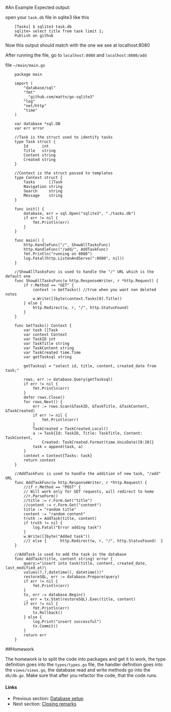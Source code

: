 #An Example
Expected output: 

open your `task.db` file in sqlite3 like this

		[Tasks] $ sqlite3 task.db
		sqlite> select title from task limit 1;
		Publish on github

Now this output should match with the one we see at localhost:8080

After running the file, go to `localhost:8080` and `localhost:8080/add` 

file `~/main/main.go`

		package main
		
		import (
			"database/sql"
			"fmt"
			_ "github.com/mattn/go-sqlite3"
			"log"
			"net/http"
			"time"
		)
		
		var database *sql.DB
		var err error
		
		//Task is the struct used to identify tasks
		type Task struct {
			Id      int
			Title   string
			Content string
			Created string
		}
		
		//Context is the struct passed to templates
		type Context struct {
			Tasks      []Task
			Navigation string
			Search     string
			Message    string
		}
		
		func init() {
			database, err = sql.Open("sqlite3", "./tasks.db")
			if err != nil {
				fmt.Println(err)
			}
		}
		
		func main() {
			http.HandleFunc("/", ShowAllTasksFunc)
			http.HandleFunc("/add/", AddTaskFunc)
			fmt.Println("running on 8080")
			log.Fatal(http.ListenAndServe(":8080", nil))
		}
		
		//ShowAllTasksFunc is used to handle the "/" URL which is the default one
		func ShowAllTasksFunc(w http.ResponseWriter, r *http.Request) {
			if r.Method == "GET" {
				context := GetTasks() //true when you want non deleted notes
				w.Write([]byte(context.Tasks[0].Title))
			} else {
				http.Redirect(w, r, "/", http.StatusFound)
			}
		}
		
		func GetTasks() Context {
			var task []Task
			var context Context
			var TaskID int
			var TaskTitle string
			var TaskContent string
			var TaskCreated time.Time
			var getTasksql string
		
			getTasksql = "select id, title, content, created_date from task;"
		
			rows, err := database.Query(getTasksql)
			if err != nil {
				fmt.Println(err)
			}
			defer rows.Close()
			for rows.Next() {
				err := rows.Scan(&TaskID, &TaskTitle, &TaskContent, &TaskCreated)
				if err != nil {
					fmt.Println(err)
				}
				TaskCreated = TaskCreated.Local()
				a := Task{Id: TaskID, Title: TaskTitle, Content: TaskContent,
					Created: TaskCreated.Format(time.UnixDate)[0:20]}
				task = append(task, a)
			}
			context = Context{Tasks: task}
			return context
		}
		
		//AddTaskFunc is used to handle the addition of new task, "/add" URL
		func AddTaskFunc(w http.ResponseWriter, r *http.Request) {
			//if r.Method == "POST" { 
			// Will work only for GET requests, will redirect to home
			//r.ParseForm()
			//title := r.Form.Get("title")
			//content := r.Form.Get("content")
			title := "random title"
			content := "random content"
			truth := AddTask(title, content)
			if truth != nil {
				log.Fatal("Error adding task")
			}
			w.Write([]byte("Added task"))
			//} else {		http.Redirect(w, r, "/", http.StatusFound)	}
		}
		
		//AddTask is used to add the task in the database
		func AddTask(title, content string) error {
			query:="insert into task(title, content, created_date, last_modified_at)\ 
			values(?,?,datetime(), datetime())"
			restoreSQL, err := database.Prepare(query)
			if err != nil {
				fmt.Println(err)
			}
			tx, err := database.Begin()
			_, err = tx.Stmt(restoreSQL).Exec(title, content)
			if err != nil {
				fmt.Println(err)
				tx.Rollback()
			} else {
				log.Print("insert successful")
				tx.Commit()
			}
			return err
		}

##Homework

The homework is to split the code into packages and get it to work, the type definition goes into the `types/types.go` file, the handler definition 
goes into the `views/views.go`, the database read and write methods go into the `db/db.go`. Make sure that after you refactor the code, that
the code runs. 

#### Links

- Previous section: [Database setup](2.2database.md) 
- Next section: [Closing remarks](2.4closingremarks.md)